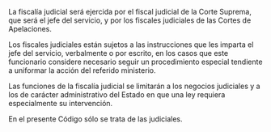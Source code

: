 La fiscalía judicial será ejercida por el fiscal judicial de la Corte Suprema, que será el jefe del servicio, y por los fiscales judiciales de las Cortes de Apelaciones.

Los fiscales judiciales están sujetos a las instrucciones que les imparta el jefe del servicio, verbalmente o por escrito, en los casos que este funcionario considere necesario seguir un procedimiento especial tendiente a uniformar la acción del referido ministerio.

Las funciones de la fiscalía judicial se limitarán a los negocios judiciales y a los de carácter administrativo del Estado en que una ley requiera especialmente su intervención.

En el presente Código sólo se trata de las judiciales.